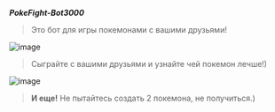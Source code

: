 ***PokeFight-Bot3000***
>Это бот для игры покемонами с вашими друзьями!
>
![image](https://github.com/DethtorkkY/m1l4/assets/138982852/374f6d78-34d6-49de-b4c7-7533067f2c76)
>
>Сыграйте с вашими друзьями и узнайте чей покемон лечше!)
>
![image](https://github.com/DethtorkkY/m1l4/assets/138982852/2e683fd2-4a9a-4183-af10-35223ee0ffd5)
>
>**И еще!** Не пытайтесь создать 2 покемона, не получиться.)
